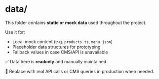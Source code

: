# data/

This folder contains **static or mock data** used throughout the project.

Use it for:

- Local mock content (e.g. `products.ts`, `menu.json`)
- Placeholder data structures for prototyping
- Fallback values in case CMS/API is unavailable

✅ Data here is **readonly** and manually maintained.

🔄 Replace with real API calls or CMS queries in production when needed.
